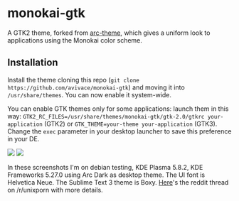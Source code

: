 # monokai-gtk
A GTK2 theme, forked from [arc-theme](https://github.com/horst3180/arc-theme), which gives a uniform look to applications using the Monokai color scheme.

## Installation
Install the theme cloning this repo (`git clone https://github.com/avivace/monokai-gtk`) and moving it into `/usr/share/themes`. You can now enable it system-wide.

You can enable GTK themes only for some applications: launch them in this way: `GTK2_RC_FILES=/usr/share/themes/monokai-gtk/gtk-2.0/gtkrc your-application` (GTK2) or `GTK_THEME=your-theme your-application` (GTK3). Change the `exec` parameter in your desktop launcher to save this preference in your DE.

![](http://i.imgur.com/UwEmPnP.png)
![](http://i.imgur.com/TGX3LCv.png)

In these screenshots I'm on debian testing, KDE Plasma 5.8.2, KDE Frameworks 5.27.0 using Arc Dark as desktop theme. The UI font is Helvetica Neue. The Sublime Text 3 theme is Boxy.
[Here](https://www.reddit.com/r/unixporn/comments/5c0p8c/kde_ive_made_a_gtk2_theme_to_have_a_uniform/)'s the reddit thread on /r/unixporn with more details.